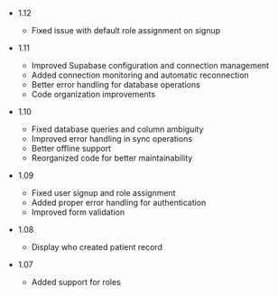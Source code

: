 * 1.12
  * Fixed issue with default role assignment on signup

* 1.11
  * Improved Supabase configuration and connection management
  * Added connection monitoring and automatic reconnection
  * Better error handling for database operations
  * Code organization improvements

* 1.10
  * Fixed database queries and column ambiguity
  * Improved error handling in sync operations
  * Better offline support
  * Reorganized code for better maintainability

* 1.09
  * Fixed user signup and role assignment
  * Added proper error handling for authentication
  * Improved form validation

* 1.08
  * Display who created patient record

* 1.07
  * Added support for roles
